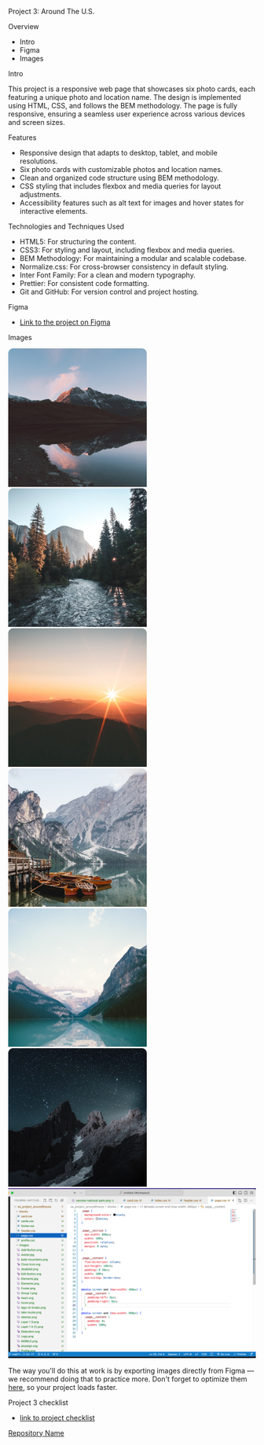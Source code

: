 Project 3: Around The U.S.

Overview

- Intro
- Figma
- Images

Intro

This project is a responsive web page that showcases six photo cards, each featuring a unique photo and location name. The design is implemented using HTML, CSS, and follows the BEM methodology. The page is fully responsive, ensuring a seamless user experience across various devices and screen sizes.

Features

- Responsive design that adapts to desktop, tablet, and mobile resolutions.
- Six photo cards with customizable photos and location names.
- Clean and organized code structure using BEM methodology.
- CSS styling that includes flexbox and media queries for layout adjustments.
- Accessibility features such as alt text for images and hover states for interactive elements.

Technologies and Techniques Used

- HTML5: For structuring the content.
- CSS3: For styling and layout, including flexbox and media queries.
- BEM Methodology: For maintaining a modular and scalable codebase.
- Normalize.css: For cross-browser consistency in default styling.
- Inter Font Family: For a clean and modern typography.
- Prettier: For consistent code formatting.
- Git and GitHub: For version control and project hosting.

Figma

- [Link to the project on Figma](https://www.figma.com/file/ii4xxsJ0ghevUOcssTlHZv/Sprint-3%3A-Around-the-US?node-id=0%3A1)

Images

![Alt text](images/vanoise-national-park.png)
![Alt text](<images/yosemite-valley(1).jpg>)
![Alt text](images/bald-mountains.png)
![Alt text](images/lago-di-braies.png)
![Alt text](images/lake-louise.png)
![Alt text](images/latemar.png)
![project sreenshot](images/Screen%20Shot%202024-06-13%20at%207.09.09%20PM.png)

The way you'll do this at work is by exporting images directly from Figma — we recommend doing that to practice more. Don't forget to optimize them [here](https://tinypng.com/), so your project loads faster.

Project 3 checklist

- [link to project checklist](https://practicum-content.s3.us-west-1.amazonaws.com/web-developer/checklists-pdf/all-new/Project_3_Checklist.pdf)

[Repository Name](git@github.com:Genebrazley23/se_project_aroundtheus.git)
